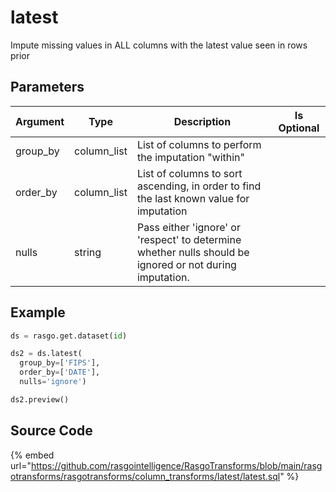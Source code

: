 

# latest

Impute missing values in ALL columns with the latest value seen in rows prior

## Parameters

| Argument |    Type     |                                               Description                                                | Is Optional |
| -------- | ----------- | -------------------------------------------------------------------------------------------------------- | ----------- |
| group_by | column_list | List of columns to perform the imputation "within"                                                       |             |
| order_by | column_list | List of columns to sort ascending, in order to find the last known value for imputation                  |             |
| nulls    | string      | Pass either 'ignore' or 'respect' to determine whether nulls should be ignored or not during imputation. |             |


## Example

```python
ds = rasgo.get.dataset(id)

ds2 = ds.latest(
  group_by=['FIPS'],
  order_by=['DATE'],
  nulls='ignore')

ds2.preview()
```

## Source Code

{% embed url="https://github.com/rasgointelligence/RasgoTransforms/blob/main/rasgotransforms/rasgotransforms/column_transforms/latest/latest.sql" %}


